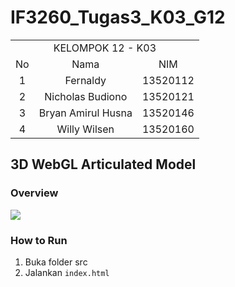 # IF3260_Tugas3_K03_G12
<table>
    <tr>
        <td colspan = 3 align = "center">
            KELOMPOK 12 - K03
        </td>
    </tr>
    <tr>
        <td align="center">No</td>
        <td align="center">Nama</td>
        <td align="center">NIM</td>
    </tr>
    <tr>
        <td align="center">1</td>
        <td align="center">Fernaldy</td>
        <td align="center">13520112</td>
    </tr>
    <tr>
        <td align="center">2</td>
        <td align="center">Nicholas Budiono</td>
        <td align="center">13520121</td>
    </tr>
    <tr>
        <td align="center">3</td>
        <td align="center">Bryan Amirul Husna</td>
        <td align="center">13520146</td>
    </tr>
    <tr>
        <td align="center">4</td>
        <td align="center">Willy Wilsen</td>
        <td align="center">13520160</td>
    </tr>
</table>

## 3D WebGL Articulated Model

### Overview
<img src="https://github.com/fernaldy112/IF3260_Tugas3_K03_G12/blob/main/image/overview.png">

### How to Run
1. Buka folder src
2. Jalankan `index.html`
